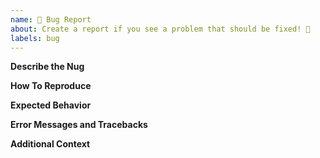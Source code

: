 ```yaml
---
name: 🐛 Bug Report
about: Create a report if you see a problem that should be fixed! 🤕
labels: bug
---
```


**Describe the Nug**

<!-- A clear and concise description of what the bug is. -->

**How To Reproduce**

<!-- What version of the project are you using? -->
<!-- Steps to reproduce the behavior. -->

**Expected Behavior**

<!-- A clear and concise description of what you expected to happen (if not obvious). -->

**Error Messages and Tracebacks**

<!-- If applicable, add error messages and tracebacks to help explain your problem. -->

**Additional Context**

<!-- Add any other context about the problem here. -->
